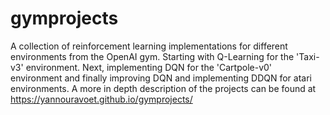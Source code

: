 # gymprojects
A collection of reinforcement learning implementations for different environments from the OpenAI gym. Starting with Q-Learning for the 'Taxi-v3' environment. Next, implementing DQN for the 'Cartpole-v0' environment and finally improving DQN and implementing DDQN for atari environments.
A more in depth description of the projects can be found at https://yannouravoet.github.io/gymprojects/